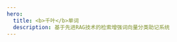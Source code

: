 ```yaml
---
hero:
  title: <b>千叶</b>单词
  description: 基于先进RAG技术的检索增强词向量分类助记系统
---
```


<code src="./index.zh-CN.tsx" inline></code>

<code src="./index.zh-CN.feature.tsx" inline></code>
